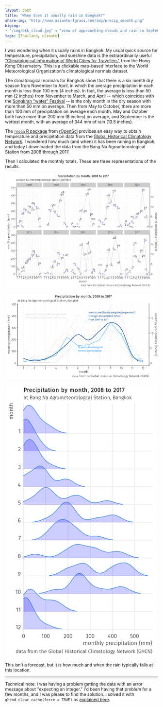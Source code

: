```yaml
---
layout: post
title: "When does it usually rain in Bangkok?"
share-img: "http://www.asianturfgrass.com/img/precip_smooth.png"
bigimg:
- "/img/bkk_cloud.jpg" : "view of approaching clouds and rain in September, Bang Na, Thailand"
tags: [Thailand, climate]
---
```


I was wondering when it usually rains in Bangkok. My usual quick source for temperature, precipitation, and sunshine data is the extraordinarily useful ["Climatological Information of World Cities for Travellers"](http://www.hko.gov.hk/wxinfo/climat/world/eng/world_climat_e.htm) from the Hong Kong Observatory. This is a clickable map-based interface to the World Meteorological Organization's climatological normals dataset.

The climatological normals for Bangkok show that there is a six month dry season from November to April, in which the average precipitation in each month is less than 100 mm (4 inches). In fact, the average is less than 50 mm (2 inches) from November to March, and April -- which coincides with the [Songkran "water" Festival](https://en.wikipedia.org/wiki/Songkran_(Thailand)) -- is the only month in the dry season with more than 50 mm on average. Then from May to October, there are more than 100 mm of precipitation on average each month. May and October both have more than 200 mm (8 inches) on average, and September is the wettest month, with an average of 344 mm of rain (13.5 inches).

The [`rnoaa` R package](https://CRAN.R-project.org/package=rnoaa) from [rOpenSci](https://ropensci.org/) provides an easy way to obtain temperature and precipitation data from the [Global Historical Climatology Network](https://www.ncdc.noaa.gov/data-access/land-based-station-data/land-based-datasets/global-historical-climatology-network-ghcn). I wondered how much (and when) it has been raining in Bangkok, and today I downloaded the data from the Bang Na Agromteorological Station from 2008 through 2017.

Then I calculated the monthly totals. These are three representations of the results.

![monthly totals of precipitation at Bang Na Agrometeorological Station from 2008 to 2017](/img/precip_facet.png)

![smoothed monthly totals of precipitation at Bang Na Agrometeorological Station from 2008 to 2017 and Bangkok 30 year climatological normals](/img/precip_smooth.png)

![ridgeline plot of monthly totals of precipitation at Bang Na Agrometeorological Station from 2008 to 2017](/img/precip_ridgeline.png)

This isn't a forecast, but it is how much and when the rain typically falls at this location.

<hr>

Technical note: I was having a problem getting the data with an error message about "expecting an integer." I'd been having that problem for a few months, and I was please to find the solution. I solved it with `ghcnd_clear_cache(force = TRUE)` as [explained here](https://discuss.ropensci.org/t/ghcn-and-meteo-tidy-ghcnd-not-pulling-most-recent-data/712/7).


